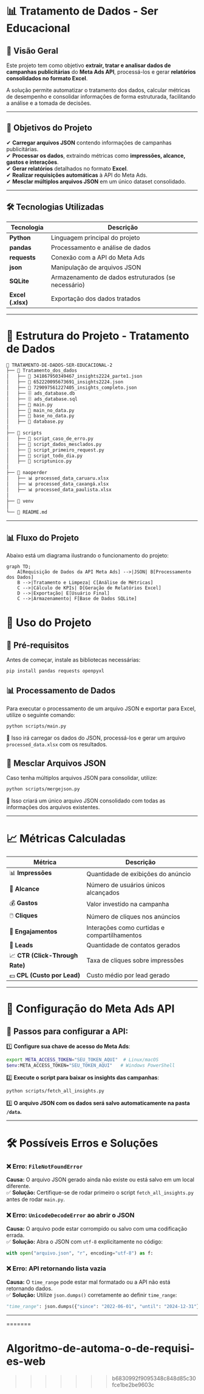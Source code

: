 # 📊 Tratamento de Dados - Ser Educacional   

## 📌 Visão Geral
Este projeto tem como objetivo **extrair, tratar e analisar dados de campanhas publicitárias** do **Meta Ads API**, processá-los e gerar **relatórios consolidados no formato Excel**.  

A solução permite automatizar o tratamento dos dados, calcular métricas de desempenho e consolidar informações de forma estruturada, facilitando a análise e a tomada de decisões.  

---

## 🎯 Objetivos do Projeto  

✔ **Carregar arquivos JSON** contendo informações de campanhas publicitárias.  
✔ **Processar os dados**, extraindo métricas como **impressões, alcance, gastos e interações**.  
✔ **Gerar relatórios** detalhados no formato **Excel**.  
✔ **Realizar requisições automáticas** à API do Meta Ads.  
✔ **Mesclar múltiplos arquivos JSON** em um único dataset consolidado.  

---

## 🛠️ Tecnologias Utilizadas  

| Tecnologia | Descrição |
|------------|--------------------------------|
| **Python** | Linguagem principal do projeto |
| **pandas** | Processamento e análise de dados |
| **requests** | Conexão com a API do Meta Ads |
| **json** | Manipulação de arquivos JSON |
| **SQLite** | Armazenamento de dados estruturados (se necessário) |
| **Excel (.xlsx)** | Exportação dos dados tratados |

---

# 📁 Estrutura do Projeto - Tratamento de Dados

````md
📂 TRATAMENTO-DE-DADOS-SER-EDUCACIONAL-2  
├── 📂 Tratamento_dos_dados
│   ├── 📄 341867950349467_insights2224_parte1.json  
│   ├── 📄 652220095673691_insights2224.json  
│   ├── 📄 729097561227405_insights_completo.json  
│   ├── 🗄️ ads_database.db  
│   ├── 🗄️ ads_database.sql  
│   ├── 📜 main.py  
│   ├── 📜 main_no_data.py  
│   ├── 📜 base_no_data.py  
│   ├── 📜 database.py  
│  
├── 📂 scripts  
│   ├── 📜 script_caso_de_erro.py  
│   ├── 📜 script_dados_mesclados.py  
│   ├── 📜 script_primeiro_request.py  
│   ├── 📜 script_todo_dia.py  
│   ├── 📜 scriptunico.py  
│  
├── 📂 naoperder  
│   ├── 📊 processed_data_caruaru.xlsx  
│   ├── 📊 processed_data_caxangá.xlsx  
│   ├── 📊 processed_data_paulista.xlsx  
│  
├── 📂 venv  
│  
└── 📄 README.md  
````

---

## 📊 **Fluxo do Projeto**  
Abaixo está um diagrama ilustrando o funcionamento do projeto:  

```mermaid
graph TD;
    A[Requisição de Dados da API Meta Ads] -->|JSON| B[Processamento dos Dados]
    B -->|Tratamento e Limpeza| C[Análise de Métricas]
    C -->|Cálculo de KPIs| D[Geração de Relatórios Excel]
    D -->|Exportação| E[Usuário Final]
    C -->|Armazenamento| F[Base de Dados SQLite]
```

# 🚀 Uso do Projeto

## 📌 Pré-requisitos
Antes de começar, instale as bibliotecas necessárias:
```bash
pip install pandas requests openpyxl
```

## 📊 Processamento de Dados
Para executar o processamento de um arquivo JSON e exportar para Excel, utilize o seguinte comando:
```bash
python scripts/main.py
```
📌 Isso irá carregar os dados do JSON, processá-los e gerar um arquivo `processed_data.xlsx` com os resultados.

## 🔄 Mesclar Arquivos JSON
Caso tenha múltiplos arquivos JSON para consolidar, utilize:
```bash
python scripts/mergejson.py
```
📌 Isso criará um único arquivo JSON consolidado com todas as informações dos arquivos existentes.

---

# 📈 Métricas Calculadas
| **Métrica**                | **Descrição**                                        |
|----------------------------|----------------------------------------------------|
| 📊 **Impressões**          | Quantidade de exibições do anúncio                 |
| 👥 **Alcance**             | Número de usuários únicos alcançados              |
| 💰 **Gastos**              | Valor investido na campanha                        |
| 🖱️ **Cliques**            | Número de cliques nos anúncios                     |
| 🔄 **Engajamentos**        | Interações como curtidas e compartilhamentos       |
| 🎯 **Leads**               | Quantidade de contatos gerados                     |
| 📈 **CTR (Click-Through Rate)** | Taxa de cliques sobre impressões           |
| 💵 **CPL (Custo por Lead)** | Custo médio por lead gerado                        |

---

# 📡 Configuração do Meta Ads API

## 🔑 Passos para configurar a API:
1️⃣ **Configure sua chave de acesso do Meta Ads**:
```bash
export META_ACCESS_TOKEN="SEU_TOKEN_AQUI"  # Linux/macOS
$env:META_ACCESS_TOKEN="SEU_TOKEN_AQUI"   # Windows PowerShell
```

2️⃣ **Execute o script para baixar os insights das campanhas**:
```bash
python scripts/fetch_all_insights.py
```

3️⃣ **O arquivo JSON com os dados será salvo automaticamente na pasta `/data`.**

---

# 🛠️ Possíveis Erros e Soluções

### ❌ Erro: `FileNotFoundError`
**Causa:** O arquivo JSON gerado ainda não existe ou está salvo em um local diferente.  
✅ **Solução:** Certifique-se de rodar primeiro o script `fetch_all_insights.py` antes de rodar `main.py`.

### ❌ Erro: `UnicodeDecodeError` ao abrir o JSON
**Causa:** O arquivo pode estar corrompido ou salvo com uma codificação errada.  
✅ **Solução:** Abra o JSON com `utf-8` explicitamente no código:
```python
with open("arquivo.json", "r", encoding="utf-8") as f:
```

### ❌ Erro: API retornando lista vazia
**Causa:** O `time_range` pode estar mal formatado ou a API não está retornando dados.  
✅ **Solução:** Utilize `json.dumps()` corretamente ao definir `time_range`:
```python
"time_range": json.dumps({"since": "2022-06-01", "until": "2024-12-31"})
```

---
=======
# Algoritmo-de-automa-o-de-requisi-es-web
>>>>>>> b6830992f9095348c848d85c30fce1be2be9603c
